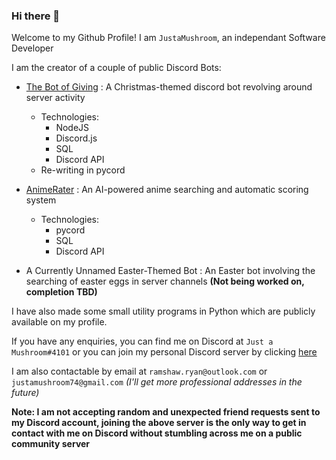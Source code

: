 ### Hi there 👋

Welcome to my Github Profile! I am `JustaMushroom`, an independant Software Developer

I am the creator of a couple of public Discord Bots:
- [The Bot of Giving](https://top.gg/bot/775789054448500806) : A Christmas-themed discord bot revolving around server activity
    - Technologies:
        * NodeJS
        * Discord.js
        * SQL
        * Discord API
    * Re-writing in pycord

- [AnimeRater](https://top.gg/bot/923758734218494007) : An AI-powered anime searching and automatic scoring system
    - Technologies:
        * pycord
        * SQL
        * Discord API

- A Currently Unnamed Easter-Themed Bot : An Easter bot involving the searching of easter eggs in server channels **(Not being worked on, completion TBD)**


I have also made some small utility programs in Python which are publicly available on my profile.

If you have any enquiries, you can find me on Discord at `Just a Mushroom#4101` or you can join my personal Discord server by clicking [here](https://discord.gg/4tPNcsTV5A)

I am also contactable by email at `ramshaw.ryan@outlook.com` or `justamushroom74@gmail.com` *(I'll get more professional addresses in the future)*

**Note: I am not accepting random and unexpected friend requests sent to my Discord account, joining the above server is the only way to get in contact with me on Discord without stumbling across me on a public community server**

<!--*I'll make more of my projects open-source eventually*-->


<!--
**JustaMushroom/JustaMushroom** is a ✨ _special_ ✨ repository because its `README.md` (this file) appears on your GitHub profile.

Here are some ideas to get you started:

- 🔭 I’m currently working on ...
- 🌱 I’m currently learning ...
- 👯 I’m looking to collaborate on ...
- 🤔 I’m looking for help with ...
- 💬 Ask me about ...
- 📫 How to reach me: ...
- 😄 Pronouns: ...
- ⚡ Fun fact: ...
-->
